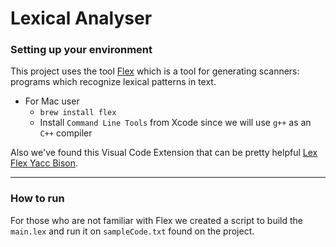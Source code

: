 # Lexical Analyser 
### Setting up your environment
This project uses the tool [Flex](https://github.com/westes/flex) which is a tool for generating scanners: programs which recognize lexical patterns in text. 
* For Mac user
    * `brew install flex`
    * Install `Command Line Tools` from Xcode since we will use `g++` as an `C++` compiler 

Also we've found this Visual Code Extension that can be pretty helpful [Lex Flex Yacc Bison](https://marketplace.visualstudio.com/items?itemName=faustinoaq.lex-flex-yacc-bison). 

------

### How to run
For those who are not familiar with Flex we created a script to build the `main.lex` and run it on `sampleCode.txt` found on the project.